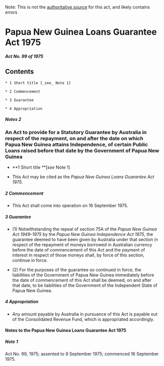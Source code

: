 Note: This is not the [authoritative source](https://www.comlaw.gov.au/Details/C2004C00580) for this act, and likely contains errors

# Papua New Guinea Loans Guarantee Act 1975

##### Act No. 99 of 1975

## Contents

    * 1 Short title [_see_ Note 1] 

    * 2 Commencement 

    * 3 Guarantee 

    * 4 Appropriation 

##### Notes		2

### An Act to provide for a Statutory Guarantee by Australia in respect of the repayment, on and after the date on which Papua New Guinea attains Independence, of certain Public Loans raised before that date by the Government of Papua New Guinea 

  * **1  Short title **[_see_ Note 1]

  * This Act may be cited as the _Papua New Guinea Loans Guarantee Act 1975_.

##### 2  Commencement

  * This Act shall come into operation on 16 September 1975.

##### 3  Guarantee

  * (1) Notwithstanding the repeal of section 75A of the _Papua New Guinea Act 1949-1975_ by the _Papua New Guinea Independence Act 1975_, the guarantee deemed to have been given by Australia under that section in respect of the repayment of moneys borrowed in Australian currency before the date of commencement of this Act and the payment of interest in respect of those moneys shall, by force of this section, continue in force.

  * (2) For the purposes of the guarantee so continued in force, the liabilities of the Government of Papua New Guinea immediately before the date of commencement of this Act shall be deemed, on and after that date, to be liabilities of the Government of the Independent State of Papua New Guinea.

##### 4  Appropriation

  * Any amount payable by Australia in pursuance of this Act is payable out of the Consolidated Revenue Fund, which is appropriated accordingly.

#### Notes to the Papua New Guinea Loans Guarantee Act 1975

##### Note 1

Act No. 99, 1975; assented to 9 September 1975; commenced 16 September 1975.

